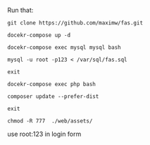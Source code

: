 
Run that:

```
git clone https://github.com/maximw/fas.git
```

```
docekr-compose up -d
```

```
docekr-compose exec mysql mysql bash
```

```
mysql -u root -p123 < /var/sql/fas.sql
```

```
exit
```

```
docekr-compose exec php bash
```

```
composer update --prefer-dist
```

```
exit
```

```
chmod -R 777  ./web/assets/
```

use root:123 in login form
